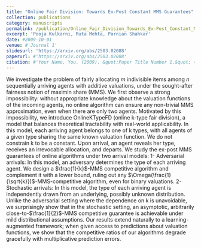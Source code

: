 ```yaml
---
title: "Online Fair Division: Towards Ex-Post Constant MMS Guarantees"
collection: publications
category: manuscripts
permalink: /publication/Online_Fair_Division_Towards_Ex-Post_Constant_MMS_Guarantees
excerpt: 'Pooja Kulkarni, Ruta Mehta, Parnian Shahkar'
date: #2009-10-01
venue: #'Journal 1'
slidesurl: 'https://arxiv.org/abs/2503.02088'
paperurl: #'https://arxiv.org/abs/2503.02088'
citation: #'Your Name, You. (2009). &quot;Paper Title Number 1.&quot; <i>Journal 1</i>. 1(1).'
---
```

<!-- 
The contents above will be part of a list of publications, if the user clicks the link for the publication than the contents of section will be rendered as a full page, allowing you to provide more information about the paper for the reader. When publications are displayed as a single page, the contents of the above "citation" field will automatically be included below this section in a smaller font. -->


We investigate the problem of fairly allocating $m$ indivisible items among $n$ sequentially arriving agents with additive valuations, under the sought-after fairness notion of maximin share (MMS). We first observe a strong impossibility: without appropriate knowledge about the valuation functions of the incoming agents, no online algorithm can ensure any non-trivial MMS approximation, even when there are only two agents. Motivated by this impossibility, we introduce OnlineKTypeFD (online k-type fair division), a model that balances theoretical tractability with real-world applicability. In this model, each arriving agent belongs to one of k types, with all agents of a given type sharing the same known valuation function. We do not constrain k to be a constant. Upon arrival, an agent reveals her type, receives an irrevocable allocation, and departs. We study the ex-post MMS guarantees of online algorithms under two arrival models: 
1- Adversarial arrivals: In this model, an adversary determines the type of each arriving agent. We design a $\frac{1}{k}$-MMS competitive algorithm and complement it with a lower bound, ruling out any $\Omega(\frac{1}{\sqrt{k}})$-MMS-competitive algorithm, even for binary valuations. 
2- Stochastic arrivals: In this model, the type of each arriving agent is independently drawn from an underlying, possibly unknown distribution. Unlike the adversarial setting where the dependence on k is unavoidable, we surprisingly show that in the stochastic setting, an asymptotic, arbitrarily close-to-$\frac{1}{2}$-MMS competitive guarantee is achievable under mild distributional assumptions. 
Our results extend naturally to a learning-augmented framework; when given access to predictions about valuation functions, we show that the competitive ratios of our algorithms degrade gracefully with multiplicative prediction errors.